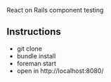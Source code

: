 React on Rails component testing

## Instructions

* git clone
* bundle install
* foreman start
* open in http://localhost:8080/
